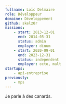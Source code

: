 ```yaml
---
fullname: Loïc Delmaire
role: Développeur
domaine: Développement
github: skelz0r
missions:
    - start: 2013-12-01
      end: 2014-05-31
      status: admin
      employer: dinum
    - start: 2020-09-01
      end: 2023-12-31
      status: independent
      employer: octo, malt
startups:
    - api-entreprise
previously:
    - mps
---
```


Je parle à des canards.
